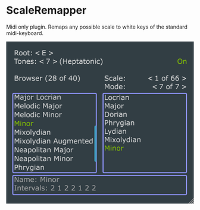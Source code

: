 # ScaleRemapper

Midi only plugin. Remaps any possible scale to white keys of the standard midi-keyboard.

![image](https://github.com/xivilay/scale-remapper-ui/raw/master/assets/screen.png)
